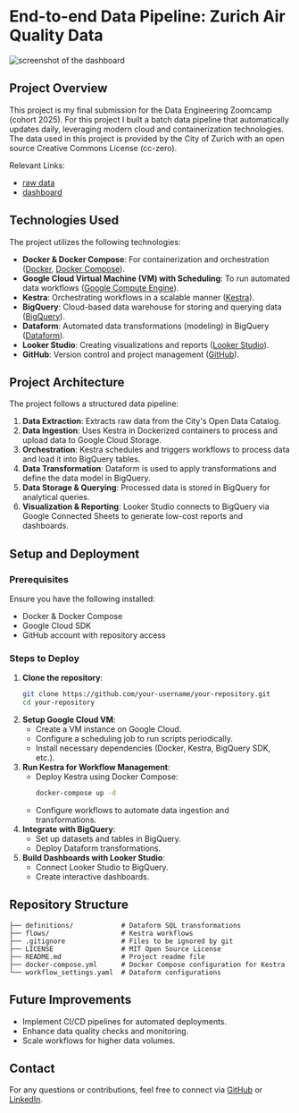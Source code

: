 # End-to-end Data Pipeline: Zurich Air Quality Data

![screenshot of the dashboard](./)

## Project Overview

This project is my final submission for the Data Engineering Zoomcamp (cohort 2025). For this project I built a batch data pipeline that automatically updates daily, leveraging modern cloud and containerization technologies. The data used in this project is provided by the City of Zurich with an open source Creative Commons License (cc-zero).

Relevant Links:
- [raw data](https://data.stadt-zuerich.ch/dataset/ugz_luftschadstoffmessung_tageswerte)
- [dashboard](https://lookerstudio.google.com/reporting/f96397ee-34dc-4b35-a1e6-bcc93d6708ef)

## Technologies Used

The project utilizes the following technologies:

- **Docker & Docker Compose**: For containerization and orchestration ([Docker](https://www.docker.com/), [Docker Compose](https://docs.docker.com/compose/)).
- **Google Cloud Virtual Machine (VM) with Scheduling**: To run automated data workflows ([Google Compute Engine](https://cloud.google.com/compute)).
- **Kestra**: Orchestrating workflows in a scalable manner ([Kestra](https://kestra.io/)).
- **BigQuery**: Cloud-based data warehouse for storing and querying data ([BigQuery](https://cloud.google.com/bigquery)).
- **Dataform**: Automated data transformations (modeling) in BigQuery ([Dataform](https://dataform.co/)).
- **Looker Studio**: Creating visualizations and reports ([Looker Studio](https://lookerstudio.google.com/)).
- **GitHub**: Version control and project management ([GitHub](https://github.com/)).

## Project Architecture

The project follows a structured data pipeline:

1. **Data Extraction**: Extracts raw data from the City's Open Data Catalog.
2. **Data Ingestion**: Uses Kestra in Dockerized containers to process and upload data to Google Cloud Storage.
3. **Orchestration**: Kestra schedules and triggers workflows to process data and load it into BigQuery tables.
4. **Data Transformation**: Dataform is used to apply transformations and define the data model in BigQuery.
5. **Data Storage & Querying**: Processed data is stored in BigQuery for analytical queries.
6. **Visualization & Reporting**: Looker Studio connects to BigQuery via Google Connected Sheets to generate low-cost reports and dashboards.

## Setup and Deployment

### Prerequisites

Ensure you have the following installed:

- Docker & Docker Compose
- Google Cloud SDK
- GitHub account with repository access

### Steps to Deploy

1. **Clone the repository**:
   ```bash
   git clone https://github.com/your-username/your-repository.git
   cd your-repository
   ```
2. **Setup Google Cloud VM**:
   - Create a VM instance on Google Cloud.
   - Configure a scheduling job to run scripts periodically.
   - Install necessary dependencies (Docker, Kestra, BigQuery SDK, etc.).
3. **Run Kestra for Workflow Management**:
   - Deploy Kestra using Docker Compose:
     ```bash
     docker-compose up -d
     ```
   - Configure workflows to automate data ingestion and transformations.
4. **Integrate with BigQuery**:
   - Set up datasets and tables in BigQuery.
   - Deploy Dataform transformations.
5. **Build Dashboards with Looker Studio**:
   - Connect Looker Studio to BigQuery.
   - Create interactive dashboards.

## Repository Structure

```
├── definitions/            # Dataform SQL transformations       
├── flows/                  # Kestra workflows
├── .gitignore              # Files to be ignored by git
├── LICENSE                 # MIT Open Source License
├── README.md               # Project readme file
├── docker-compose.yml      # Docker Compose configuration for Kestra
└── workflow_settings.yaml  # Dataform configurations
```

## Future Improvements

- Implement CI/CD pipelines for automated deployments.
- Enhance data quality checks and monitoring.
- Scale workflows for higher data volumes.

## Contact

For any questions or contributions, feel free to connect via [GitHub](https://github.com/Alessine) or [LinkedIn](https://www.linkedin.com/in/angela-niederberger/).

